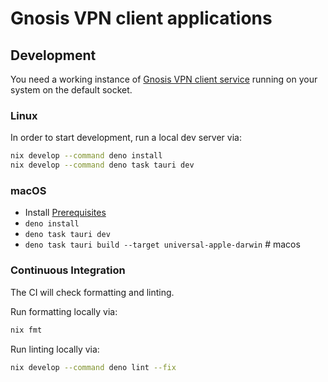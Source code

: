 # Gnosis VPN client applications

## Development

You need a working instance of
[Gnosis VPN client service](https://github.com/gnosis/gnosis_vpn-client) running
on your system on the default socket.

### Linux

In order to start development, run a local dev server via:

```sh
nix develop --command deno install
nix develop --command deno task tauri dev
```

### macOS

- Install [Prerequisites](https://v2.tauri.app/start/prerequisites/)
- `deno install`
- `deno task tauri dev`
- `deno task tauri build --target universal-apple-darwin` # macos

### Continuous Integration

The CI will check formatting and linting.

Run formatting locally via:

```sh
nix fmt
```

Run linting locally via:

```sh
nix develop --command deno lint --fix
```
